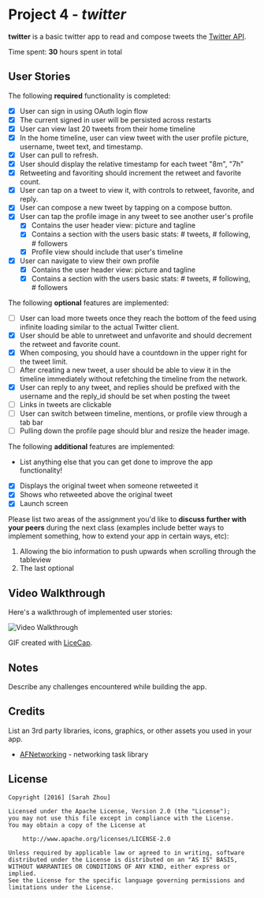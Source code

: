 # Project 4 - *twitter*

**twitter** is a basic twitter app to read and compose tweets the [Twitter API](https://apps.twitter.com/).

Time spent: **30** hours spent in total

## User Stories

The following **required** functionality is completed:

- [X] User can sign in using OAuth login flow
- [X] The current signed in user will be persisted across restarts
- [X] User can view last 20 tweets from their home timeline
- [X] In the home timeline, user can view tweet with the user profile picture, username, tweet text, and timestamp.
- [X] User can pull to refresh.
- [X] User should display the relative timestamp for each tweet "8m", "7h"
- [X] Retweeting and favoriting should increment the retweet and favorite count.
- [X] User can tap on a tweet to view it, with controls to retweet, favorite, and reply.
- [X] User can compose a new tweet by tapping on a compose button.
- [X] User can tap the profile image in any tweet to see another user's profile
   - [X] Contains the user header view: picture and tagline
   - [X] Contains a section with the users basic stats: # tweets, # following, # followers
   - [X] Profile view should include that user's timeline
- [X] User can navigate to view their own profile
   - [X] Contains the user header view: picture and tagline
   - [X] Contains a section with the users basic stats: # tweets, # following, # followers

The following **optional** features are implemented:

- [ ] User can load more tweets once they reach the bottom of the feed using infinite loading similar to the actual Twitter client.
- [X] User should be able to unretweet and unfavorite and should decrement the retweet and favorite count.
- [X] When composing, you should have a countdown in the upper right for the tweet limit.
- [ ] After creating a new tweet, a user should be able to view it in the timeline immediately without refetching the timeline from the network.
- [X] User can reply to any tweet, and replies should be prefixed with the username and the reply_id should be set when posting the tweet
- [ ] Links in tweets are clickable
- [ ] User can switch between timeline, mentions, or profile view through a tab bar
- [ ] Pulling down the profile page should blur and resize the header image.

The following **additional** features are implemented:

- List anything else that you can get done to improve the app functionality!
- [X] Displays the original tweet when someone retweeted it 
- [X] Shows who retweeted above the original tweet
- [X] Launch screen

Please list two areas of the assignment you'd like to **discuss further with your peers** during the next class (examples include better ways to implement something, how to extend your app in certain ways, etc):

1. Allowing the bio information to push upwards when scrolling through the tableview
2. The last optional 

## Video Walkthrough

Here's a walkthrough of implemented user stories:

<img src='http://i.imgur.com/qKDnc5O.gif' title='Video Walkthrough' width='' alt='Video Walkthrough' />

GIF created with [LiceCap](http://www.cockos.com/licecap/).

## Notes

Describe any challenges encountered while building the app.

## Credits

List an 3rd party libraries, icons, graphics, or other assets you used in your app.

- [AFNetworking](https://github.com/AFNetworking/AFNetworking) - networking task library

## License

    Copyright [2016] [Sarah Zhou]

    Licensed under the Apache License, Version 2.0 (the "License");
    you may not use this file except in compliance with the License.
    You may obtain a copy of the License at

        http://www.apache.org/licenses/LICENSE-2.0

    Unless required by applicable law or agreed to in writing, software
    distributed under the License is distributed on an "AS IS" BASIS,
    WITHOUT WARRANTIES OR CONDITIONS OF ANY KIND, either express or implied.
    See the License for the specific language governing permissions and
    limitations under the License.
